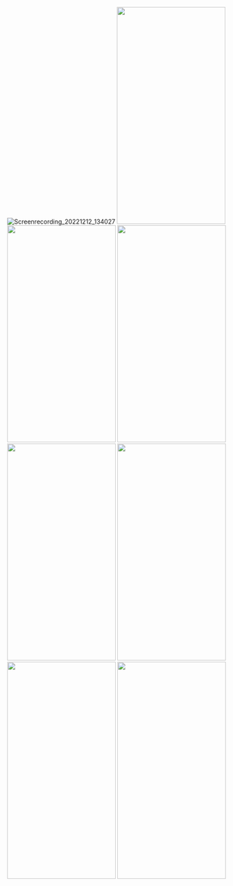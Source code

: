 ![Screenrecording_20221212_134027](https://user-images.githubusercontent.com/113818392/206994904-b2032eef-8d2e-4963-a273-d5b91ad5c97e.gif)
<img src="https://user-images.githubusercontent.com/113818392/206995108-46fe2a48-d5dd-48c6-bfff-c792affc0ab5.jpg" height="500"  width="250">
<img src="https://user-images.githubusercontent.com/113818392/206995118-f462a3a4-f5c0-4053-a2d2-05050ab3dc75.jpg" height="500"  width="250">
<img src="https://user-images.githubusercontent.com/113818392/206995123-ca10690f-e402-4aca-be1e-9c23a44898a8.jpg" height="500"  width="250">
<img src="https://user-images.githubusercontent.com/113818392/206995125-f8510921-4353-4806-b7a4-d273f8bf7dbc.jpg" height="500"  width="250">
<img src="https://user-images.githubusercontent.com/113818392/206995128-8eb7c20e-9b58-4cb3-8024-ed85de1c64ec.jpg" height="500"  width="250">
<img src="https://user-images.githubusercontent.com/113818392/206995131-544c0032-1f0f-4bc4-bcb0-27b42e31e919.jpg" height="500"  width="250">
<img src="https://user-images.githubusercontent.com/113818392/206995135-66113d6a-036d-4b07-9d4b-e6329f69b422.jpg" height="500"  width="250">
